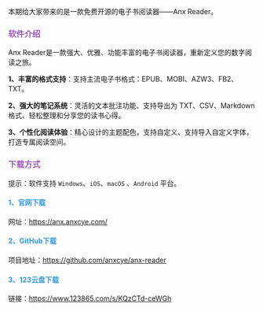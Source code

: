 本期给大家带来的是一款免费开源的电子书阅读器——Anx Reader。

### <font color="#9b59b6">软件介绍</font>

Anx Reader是一款强大、优雅、功能丰富的电子书阅读器，重新定义您的数字阅读之旅。

**1、丰富的格式支持**：支持主流电子书格式：EPUB、MOBI、AZW3、FB2、TXT。

**2、强大的笔记系统**：灵活的文本批注功能、支持导出为 TXT、CSV、Markdown 格式、轻松整理和分享您的读书心得。

**3、个性化阅读体验**：精心设计的主题配色，支持自定义、支持导入自定义字体，打造专属阅读空间。

### <font color="#9b59b6">下载方式</font>

提示：软件支持 `Windows`、`iOS`、`macOS` 、`Android` 平台。

#### <font color="#3498db">1、官网下载</font>

网址：https://anx.anxcye.com/

#### <font color="#3498db">2、GitHub下载</font>

项目地址：https://github.com/anxcye/anx-reader

#### <font color="#3498db">3、123云盘下载</font>

链接：https://www.123865.com/s/KQzCTd-ceWGh